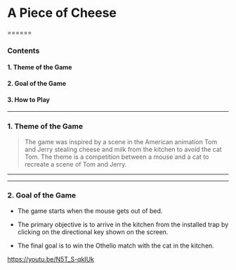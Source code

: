 # A Piece of Cheese

======

### Contents

  #### 1. Theme of the Game

  #### 2. Goal of the Game

  #### 3. How to Play


----
### 1. Theme of the Game

> The game was inspired by a scene in the American animation Tom and Jerry stealing cheese and milk from the kitchen to avoid the cat Tom.
> The theme is a competition between a mouse and a cat to recreate a scene of Tom and Jerry.
----
----



### 2. Goal of the Game

* The game starts when the mouse gets out of bed.

* The primary objective is to arrive in the kitchen from the installed trap by clicking on the directional key shown on the screen.

* The final goal is to win the Othello match with the cat in the kitchen.

https://youtu.be/N5T_S-qkIUk
